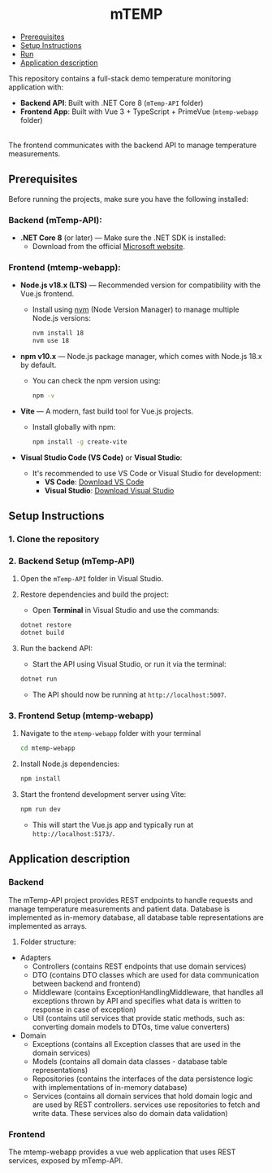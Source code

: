 
<div align="center">      
  <h1>mTEMP</h1>      
</div>      


- [Prerequisites](#prerequisites)
- [Setup Instructions](#setup-instructions)
- [Run](#run)
- [Application description](#application-description)


<table>      
<tr>      
This repository contains a full-stack demo temperature monitoring application with:

- **Backend API**: Built with .NET Core 8 (`mTemp-API` folder)
- **Frontend App**: Built with Vue 3 + TypeScript + PrimeVue (`mtemp-webapp` folder)</tr>      
</table>      
The frontend communicates with the backend API to manage temperature measurements.




## Prerequisites

Before running the projects, make sure you have the following installed:

### Backend (mTemp-API):
- **.NET Core 8** (or later) — Make sure the .NET SDK is installed:
  - Download from the official [Microsoft website](https://dotnet.microsoft.com/download/dotnet).

### Frontend (mtemp-webapp):
- **Node.js v18.x (LTS)** — Recommended version for compatibility with the Vue.js frontend.
  - Install using [nvm](https://github.com/nvm-sh/nvm) (Node Version Manager) to manage multiple Node.js versions:
    ```bash
    nvm install 18
    nvm use 18
    ```

- **npm v10.x** — Node.js package manager, which comes with Node.js 18.x by default.
  - You can check the npm version using:
    ```bash
    npm -v
    ```

- **Vite** — A modern, fast build tool for Vue.js projects.
  - Install globally with npm:
    ```bash
    npm install -g create-vite
    ```

- **Visual Studio Code (VS Code)** or **Visual Studio**:
  - It's recommended to use VS Code or Visual Studio for development:
    - **VS Code**: [Download VS Code](https://code.visualstudio.com/)
    - **Visual Studio**: [Download Visual Studio](https://visualstudio.microsoft.com/)




## Setup Instructions

### 1. Clone the repository

### 2. Backend Setup (mTemp-API)

1.  Open the `mTemp-API` folder in Visual Studio.
    
2.  Restore dependencies and build the project:
    
    -   Open **Terminal** in Visual Studio and use the commands:
    ```bash
    dotnet restore
    dotnet build
    ```
        
3.  Run the backend API:
    
    -   Start the API using Visual Studio, or run it via the terminal:
      ```bash
    dotnet run
    ```
    -   The API should now be running at `http://localhost:5007`.

### 3. Frontend Setup (mtemp-webapp)

1.  Navigate to the `mtemp-webapp` folder with your terminal
     ```bash
    cd mtemp-webapp
    ```
    
2.  Install Node.js dependencies:
    ```bash
    npm install
    ```    
3.  Start the frontend development server using Vite:
    
    ```bash
    npm run dev
    ```   
    
    -   This will start the Vue.js app and typically run at `http://localhost:5173/`.


## Application description

### Backend
The mTemp-API project provides REST endpoints to handle requests and manage temperature measurements and patient data.
Database is implemented as in-memory database, all database table representations are implemented as arrays.

1. Folder structure:
  - Adapters
    - Controllers (contains REST endpoints that use domain services)
    - DTO (contains DTO classes which are used for data communication between backend and frontend)
    - Middleware (contains ExceptionHandlingMiddleware, that handles all exceptions thrown by API and specifies what data is written to response in case of exception)
    - Util (contains util services that provide static methods, such as: converting domain models to DTOs, time value converters)
  - Domain
    - Exceptions (contains all Exception classes that are used in the domain services)
    - Models (contains all domain data classes - database table representations)
    - Repositories (contains the interfaces of the data persistence logic with implementations of in-memory database)
    - Services (contains all domain services that hold domain logic and are used by REST controllers. services use repositories to fetch and write data. These services also do domain data validation)


### Frontend
The mtemp-webapp provides a vue web application that uses REST services, exposed by mTemp-API.